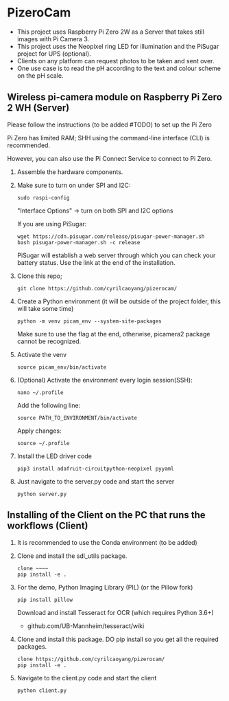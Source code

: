# PizeroCam
- This project uses Raspberry Pi Zero 2W as a Server that takes still images with Pi Camera 3.
- This project uses the Neopixel ring LED for illumination and the PiSugar project for UPS (optional).
- Clients on any platform can request photos to be taken and sent over.
- One use case is to read the pH according to the text and colour scheme on the pH scale.

## Wireless pi-camera module on Raspberry Pi Zero 2 WH (Server)
Please follow the instructions (to be added #TODO) to set up the Pi Zero

Pi Zero has limited RAM; SHH using the command-line interface (CLI) is recommended. 

However, you can also use the Pi Connect Service to connect to Pi Zero.

  1. Assemble the hardware components.
  
  2. Make sure to turn on under SPI and I2C: 
     ```
     sudo raspi-config
     ```

     "Interface Options" -> turn on both SPI and I2C options
     
     If you are using PiSugar:
     ```
     wget https://cdn.pisugar.com/release/pisugar-power-manager.sh
     bash pisugar-power-manager.sh -c release
     ```
     PiSugar will establish a web server through which you can check your battery status.
     Use the link at the end of the installation.

  4. Clone this repo; 
     ```
     git clone https://github.com/cyrilcaoyang/pizerocam/
     ```
     
  5. Create a Python environment (it will be outside of the project folder, this will take some time)
     ```
     python -m venv picam_env --system-site-packages
     ```
     Make sure to use the flag at the end, otherwise, picamera2 package cannot be recognized.
     
  6. Activate the venv
     ```
     source picam_env/bin/activate

     ```
  7. (Optional) Activate the environment every login session(SSH):
      
      ```
      nano ~/.profile
      ```
      
      Add the following line:
      ```
      source PATH_TO_ENVIRONMENT/bin/activate
      ```

      Apply changes:
      ```
      source ~/.profile
      ```
      
  8. Install the LED driver code
     ```
     pip3 install adafruit-circuitpython-neopixel pyyaml
     ```
    
  9. Just navigate to the server.py code and start the server
     ```
     python server.py
     ```


      
## Installing of the Client on the PC that runs the workflows (Client)

  1. It is recommended to use the Conda environment (to be added)
  2. Clone and install the sdl_utils package.
     ```
     clone ~~~~
     pip install -e .
     ```
  3. For the demo, Python Imaging Library (PIL) (or the Pillow fork)
     ```
     pip install pillow
     ```
     Download and install Tesseract for OCR (which requires Python 3.6+)
      - github.com/UB-Mannheim/tesseract/wiki

  4. Clone and install this package. DO pip install so you get all the required packages.
     ```
     clone https://github.com/cyrilcaoyang/pizerocam/
     pip install -e .
     ```
    
  5. Navigate to the client.py code and start the client
     ```
     python client.py
     ```
